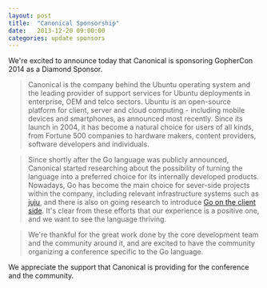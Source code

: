 ```yaml
---
layout: post
title:  "Canonical Sponsorship"
date:   2013-12-20 09:00:00
categories: update sponsors
---
```


We're excited to announce today that Canonical is sponsoring GopherCon 2014 as a Diamond Sponsor.

>Canonical is the company behind the Ubuntu operating system and the leading provider of support services for Ubuntu deployments in enterprise, OEM and telco sectors. Ubuntu is an open-source platform for client, server and cloud computing - including mobile devices and smartphones, as announced most recently. Since its launch in 2004, it has become a natural choice for users of all kinds, from Fortune 500 companies to hardware makers, content providers, software developers and individuals.

>Since shortly after the Go language was publicly announced, Canonical
started researching about the possibility of turning the language into
a preferred choice for its internally developed products. Nowadays, Go
has become the main choice for sever-side projects within the company,
including relevant infrastructure systems such as
[juju](http://juju.ubuntu.com), and there is also on going research to
introduce [Go on the client side](http://github.com/niemeyer/qml).
It's clear from these efforts that our experience is a positive
one, and we want to see the language thriving.

>We're thankful for the great work done by the core development team
and the community around it, and are excited to have the community
organizing a conference specific to the Go language.

We appreciate the support that Canonical is providing for the conference and the community.

